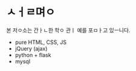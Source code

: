 # ㅅㅓㄹ며ㅇ

본 저ㅇ소는 간ㅏㄴ한 학ㅇ 관ㅣ 예를 포ㅁㅏ고 있ㅡ니다.
- pure HTML, CSS, JS
- jQuery (ajax)
- python + flask
- mysql